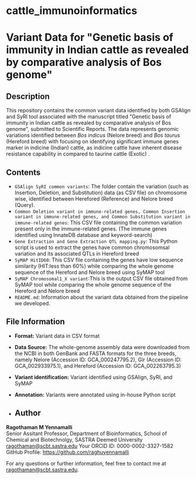 # cattle_immunoinformatics
# Variant Data for "Genetic basis of immunity in Indian cattle as revealed by comparative analysis of Bos genome"

## Description
This repository contains the common variant data identified by both GSAlign and SyRI tool associated with the manuscript titled "Genetic basis of immunity in Indian cattle as revealed by comparative analysis of Bos genome", submitted to Scientific Reports. The data represents genomic variations identified between _Bos indicus_ (Nelore breed) and _Bos taurus_ (Hereford breed) with focusing on identifying significant immune genes marker in indicine (Indian) cattle, as indicine cattle have inherent disease resistance capability in compared to taurine cattle (Exotic) .

## Contents
- `GSAlign SyRI common variants`: The folder contain the variation (such as Insertion, Deletion, and Substitution) data (as CSV file) on chromosome wise, identified between Herefored (Reference) and Nelore breed (Query).
- `Common Deletion variant in immune-related genes, Common Insertion variant in immune-related genes, and Common Substitution variant in immune-related genes`: This CSV file containing the common variation present only in the immune-related genes. (The immune genes identified using InnateDB database and keyword-search)
- `Gene Extraction and Gene Extraction QTL mapping.py`: This Python script is used to extract the genes have common chromosomsal variation and its associated QTLs in Hereford breed
- `SyMAP HitID60`: This CSV file containing the genes have low sequence similarity (HIT:less than 60%) while comparing the whole genome sequence of the Hereford and Nelore breed using SyMAP tool
- `SyMAP Chromosomal1_X variant`:This is the output CSV file obtained from SyMAP tool while comparing the whole genome sequence of the Hereford and Nelore breed    
- `README.md`: Information about the variant data obtained from the pipeline we developed.

## File Information
- **Format:** Variant data in CSV format
- **Data Source:** The whole-genome assembly data were downloaded from the NCBI in both GenBank and FASTA formats for the three breeds, namely Nelore (Accession ID: GCA_000247795.2), Gir (Accession ID: GCA_002933975.1), and Hereford (Accession ID: GCA_002263795.3)
- **Variant identification:** Variant identified using GSAlign, SyRI, and SyMAP
- **Annotation:** Variants were annotated using in-house Python script

- ## Author

**Ragothaman M Yennamalli**  
Senior Assitant Professor, 
Department of Bioinformatics,
School of Chemical and Biotechnolgy,
SASTRA Deemed University 
ragothaman@scbt.sastra.edu
Your ORCID ID: 0000-0002-3327-1582
GitHub Profile: https://github.com/raghuyennamalli

For any questions or further information, feel free to contact me at ragothaman@scbt.sastra.edu.
